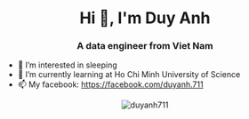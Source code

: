 <h1 align="center">Hi 👋, I'm Duy Anh</h1>
<h3 align="center">A data engineer from Viet Nam</h3> 

- 👀 I’m interested in sleeping
- 🌱 I’m currently learning at Ho Chi Minh University of Science
- 📫 My facebook: https://facebook.com/duyanh.711
<div  align="center">
<p><img src="https://github-readme-streak-stats.herokuapp.com/?user=duyanh711&" alt="duyanh711" /></p>
</div>
